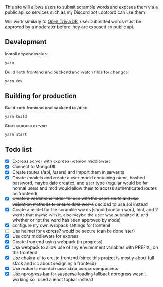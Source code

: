 This site will allows users to submit scramble words and exposes them via a public api so services such as my Discord bot Lootcord can use them.

Will work similarly to [Open Trivia DB](https://opentdb.com/), user submitted words must be approved by a moderator before they are exposed on public api.

## Development
Install dependencies:
```bash
yarn
```

Build both frontend and backend and watch files for changes:
```bash
yarn dev
```

## Building for production

Build both frontend and backend to /dist:
```
yarn build
```

Start express server:
```
yarn start
```

## Todo list

- [x] Express server with express-session middleware
- [x] Connect to MongoDB
- [x] Create routes (/api, /users) and import them in server.ts
- [x] Create /models and create a user model containing name, hashed password, maybe date created, and user type (regular would be for normal users and mod would allow them to access authenticated routes on frontend)
- [x] ~~Create a validations folder for use with the users route and use validation methods to ensure data works~~ decided to use Joi instead
- [x] Create a model for the scramble words (should contain word, hint, and 2 words that rhyme with it, also maybe the user who submitted it, and whether or not the word has been approved by mods)
- [x] configure my own webpack settings for frontend
- [ ] Use helmet for express? would be secure (can be done later)
- [x] Use cors middleware for express
- [x] Create frontend using webpack (in progress)
- [x] Use webpack to allow use of any environment variables with PREFIX_ on the frontend
- [x] Use chakra-ui to create frontend (since this project is mostly about full stack and idc about designing a frontend)
- [x] Use redux to maintain user state across components
- [x] ~~Use nprogress bar for suspense loading fallback~~ nprogress wasn't working so I used a react topbar instead
